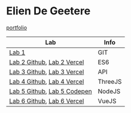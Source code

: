 # Elien De Geetere

[portfolio](https://github.com/Cournflaeik/DEV5-myportfolio.git)

| Lab | Info |
| -------------- | -------------- |
| [Lab 1](https://github.com/LarissaDeBorgher/DEV5-LAB1) | GIT |
| [Lab 2 Github](https://github.com/Cournflaeik/Labo2_ES6), [Lab 2 Vercel](https://labo2-es-6.vercel.app/) | ES6 |
| [Lab 3 Github](https://github.com/Cournflaeik/Labo3_API), [Lab 3 Vercel](https://labo3-api.vercel.app) | API |
| [Lab 4 Github](https://github.com/Cournflaeik/Labo4_ThreeJS), [Lab 4 Vercel](https://threejshouse-cournflaeik.vercel.app/) | ThreeJS |
| [Lab 5 Github](https://github.com/Cournflaeik/Labo5_NodeJS), [Lab 5 Codepen](https://codepen.io/Cournflaeik/pen/yLEZbpN) | NodeJS |
| [Lab 6 Github](https://github.com/Cournflaeik/Labo6_VueJS-), [Lab 6 Vercel](https://labo6-vue-js-cournflaeik.vercel.app/) | VueJS |
